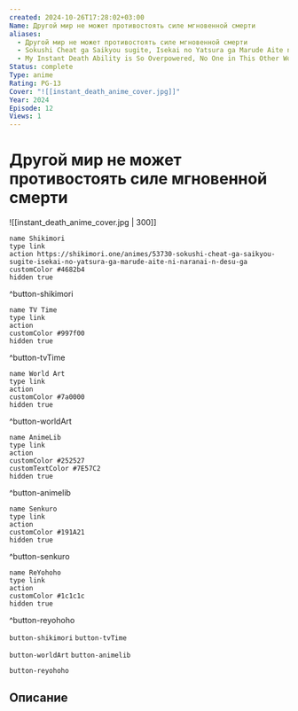 ```yaml
---
created: 2024-10-26T17:28:02+03:00
Name: Другой мир не может противостоять силе мгновенной смерти
aliases:
  - Другой мир не может противостоять силе мгновенной смерти
  - Sokushi Cheat ga Saikyou sugite, Isekai no Yatsura ga Marude Aite ni Naranai n desu ga
  - My Instant Death Ability is So Overpowered, No One in This Other World Stands a Chance Against Me!
Status: complete
Type: anime
Rating: PG-13
Cover: "![[instant_death_anime_cover.jpg]]"
Year: 2024
Episode: 12
Views: 1
---
```


# Другой мир не может противостоять силе мгновенной смерти

![[instant_death_anime_cover.jpg | 300]]

```button
name Shikimori
type link
action https://shikimori.one/animes/53730-sokushi-cheat-ga-saikyou-sugite-isekai-no-yatsura-ga-marude-aite-ni-naranai-n-desu-ga
customColor #4682b4
hidden true
```
^button-shikimori

```button
name TV Time
type link
action 
customColor #997f00
hidden true
```
^button-tvTime

```button
name World Art
type link
action 
customColor #7a0000
hidden true
```
^button-worldArt

```button
name AnimeLib
type link
action 
customColor #252527
customTextColor #7E57C2
hidden true
```
^button-animelib

```button
name Senkuro
type link
action 
customColor #191A21
hidden true
```
^button-senkuro

```button
name ReYohoho
type link
action 
customColor #1c1c1c
hidden true
```
^button-reyohoho



`button-shikimori` `button-tvTime`

`button-worldArt` `button-animelib`

`button-reyohoho`

## Описание


